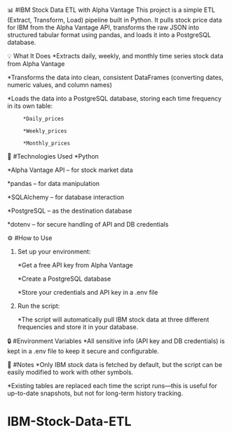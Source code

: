  📊 #IBM Stock Data ETL with Alpha Vantage
This project is a simple ETL (Extract, Transform, Load) pipeline built in Python. It pulls stock price data for IBM from the Alpha Vantage API, transforms the raw JSON into structured tabular format using pandas, and loads it into a PostgreSQL database.

💡 What It Does
*Extracts daily, weekly, and monthly time series stock data from Alpha Vantage

*Transforms the data into clean, consistent DataFrames (converting dates, numeric values, and column names)

*Loads the data into a PostgreSQL database, storing each time frequency in its own table:

         *Daily_prices

         *Weekly_prices

         *Monthly_prices


🧰 #Technologies Used
*Python

*Alpha Vantage API – for stock market data

*pandas – for data manipulation

*SQLAlchemy – for database interaction

*PostgreSQL – as the destination database

*dotenv – for secure handling of API and DB credentials


⚙️ #How to Use
1. Set up your environment:

    *Get a free API key from Alpha Vantage

    *Create a PostgreSQL database

    *Store your credentials and API key in a .env file

2. Run the script:

     *The script will automatically pull IBM stock data at three different frequencies and store it in your database.

🔒 #Environment Variables
*All sensitive info (API key and DB credentials) is kept in a .env file to keep it secure and configurable.

📌 #Notes
*Only IBM stock data is fetched by default, but the script can be easily modified to work with other symbols.

*Existing tables are replaced each time the script runs—this is useful for up-to-date snapshots, but not for long-term history tracking.


# IBM-Stock-Data-ETL